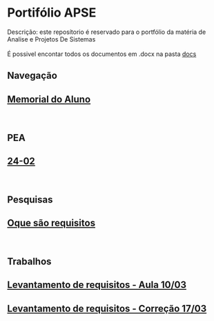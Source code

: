 # Portifólio APSE
 Descrição: este reposítorio é reservado para o portfólio da matéria de Analise e Projetos De Sistemas 
 <br><br>
 É possivel encontar todos os documentos em .docx na pasta [<ins>docs</ins>]($root$/../docs)

## Navegação
## [<ins>Memorial do Aluno</ins>]($root$/../Memorial%20do%20Aluno/Memorial.md)

<br>

## PEA
## [<ins>24-02</ins>]($root$/../Avalição%20do%20PEA/PEA-24-02.md)

<br>

## Pesquisas
## [Oque são requisitos]($root$/../docs/O%20que%20são%20requisitos.pdf)

<br>

## Trabalhos
## [Levantamento de requisitos - Aula 10/03]($root$/../docs/Levantamento%20de%20Requisitos.pdf)
## [Levantamento de requisitos - Correção 17/03]($root$/../docs/Levantamento%20de%20Requisitos%202.0%20(Aula%2017-03).pdf)


